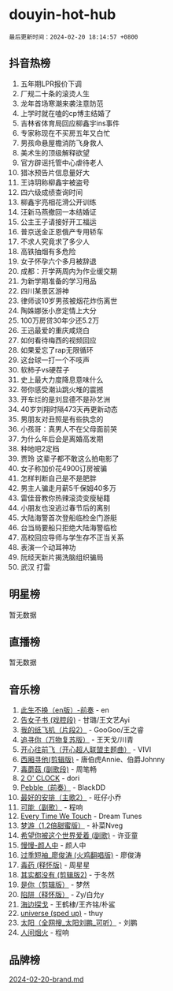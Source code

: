 # douyin-hot-hub

`最后更新时间：2024-02-20 18:14:57 +0800`

## 抖音热榜

1. 五年期LPR报价下调
1. 厂规二十条的滚烫人生
1. 龙年首场寒潮来袭注意防范
1. 上学时就在嗑的cp博主结婚了
1. 吉林省体育局回应柳鑫宇ins事件
1. 专家称现在不买房五年又白忙
1. 男孩命悬屋檐消防飞身救人
1. 美术生的顶级解释欲望
1. 官方辟谣托管中心虐待老人
1. 猎冰预告片信息量好大
1. 王诗玥称柳鑫宇被盗号
1. 四六级成绩查询时间
1. 柳鑫宇亮相花滑公开训练
1. 汪新马燕撤回一本结婚证
1. 公主王子请接好开工福运
1. 普京送金正恩俄产专用轿车
1. 不求人究竟求了多少人
1. 高铁抽烟有多危险
1. 女子怀孕六个多月被辞退
1. 成都：开学两周内为作业缓交期
1. 为新学期准备的学习用品
1. 四川某景区游神
1. 律师谈10岁男孩被烟花炸伤离世
1. 陶姝娜张小彦定情上大分
1. 100万房贷30年少还5.2万
1. 王迅最爱的重庆咸烧白
1. 如何看待梅西的视频回应
1. 如果爱忘了rap无限循环
1. 这台球一打一个不吱声
1. 软柿子vs硬茬子
1. 史上最大力度降息意味什么
1. 带你感受潮汕跳火堆的震撼
1. 开车烂的是刘显德不是孙艺洲
1. 40岁刘翔时隔473天再更新动态
1. 男朋友对丑照是有些执念的
1. 小孩哥：真男人不在父母面前哭
1. 为什么年后会是离婚高发期
1. 种地吧2定档
1. 贾玲 这辈子都不敢这么拍电影了
1. 女子称加价花4900订房被骗
1. 怎样判断自己是不是肥胖
1. 男主人骗走月薪5千保姆40多万
1. 雷佳音教你热辣滚烫变瘦秘籍
1. 小朋友也没逃过春节后的离别
1. 大陆海警首次登船临检金门游艇
1. 台当局要船只拒绝大陆海警临检
1. 高校回应导师与学生存不正当关系
1. 表演一个动耳神功
1. 阮经天新片揭洗脑组织骗局
1. 武汉 打雷

## 明星榜

暂无数据

## 直播榜

暂无数据

## 音乐榜

1. [此生不换（en版）-前奏](https://sf6-cdn-tos.douyinstatic.com/obj/tos-cn-ve-2774/oMDvUGwhKrKYDEqXiMYEwxZqBWIJFA92CiLAO) - en
1. [告女子书 (戏腔段)](https://sf6-cdn-tos.douyinstatic.com/obj/tos-cn-ve-2774/osCCzFxWgstBDi92ZfBB4ht7gQENBmQMAl0eI6) - 甘璐/王文艺Ayi
1. [我的纸飞机（片段2）](https://sf5-hl-cdn-tos.douyinstatic.com/obj/tos-cn-ve-2774/oM2ZrKcg2CD5AeRB2gkeXOFB1IxAGJdZPazYHf) - GooGoo/王之睿
1. [追寻你（万物复苏版）](https://sf6-cdn-tos.douyinstatic.com/obj/tos-cn-ve-2774/oYeAZJsbjIDit9APmBg8u6uDUQnHmoCf3gbo74) - 王天戈/川青
1. [开心往前飞（开心超人联盟主题曲）](https://sf5-hl-cdn-tos.douyinstatic.com/obj/tos-cn-ve-2774/9d8fb7c82cf1421fb93a9fe925275e0a) - VIVI
1. [西厢寻他(剪辑版)](https://sf5-hl-cdn-tos.douyinstatic.com/obj/tos-cn-ve-2774/oUsAVfAQKlRNxEv5qxvIB8o5qmIWUcXbzJKJhw) - 唐伯虎Annie、伯爵Johnny
1. [毒蘑菇 (副歌段)](https://sf5-hl-cdn-tos.douyinstatic.com/obj/tos-cn-ve-2774/ocDEUsfdLjxnlFXtfogBCiQCEqYB7QZgZ8VViM) - 周笔畅
1. [2 O' CLOCK](https://sf6-cdn-tos.douyinstatic.com/obj/tos-cn-ve-2774/oIUBICeqlYQHTigCBOnCMlwBZJkgiBjt1oDfbg) - dori
1. [Pebble（前奏）](https://sf6-cdn-tos.douyinstatic.com/obj/tos-cn-ve-2774/5e6913036e674b34b92df6abd1361f00) - BlackDD
1. [最好的安排（主歌2）](https://sf5-hl-cdn-tos.douyinstatic.com/obj/tos-cn-ve-2774/oMMZX1DuHpMwgoDztBmZswgQnbCeeANZxBHkFY) - 旺仔小乔
1. [可能（副歌）](https://sf3-cdn-tos.douyinstatic.com/obj/tos-cn-ve-2774/cde1731888894259b333569393c2fb51) - 程响
1. [Every Time We Touch](https://sf5-hl-cdn-tos.douyinstatic.com/obj/tos-cn-ve-2774/ogN6lUKQeBBfEVhIOMikG1CcJjugxk1tztZyhP) - Dream Tunes
1. [梦游（1.2倍甜蜜版）](https://sf3-cdn-tos.douyinstatic.com/obj/tos-cn-ve-2774/o4gyAUm8hwufoEABmwVIiQtHsFuGzAEEWtNMzo) - 补菜Nveg
1. [希望你被这个世界爱着 (副歌)](https://sf3-cdn-tos.douyinstatic.com/obj/tos-cn-ve-2774/oUHCmWQfZlE3QQBKBeD8rCFLpJzPgCpImhsxMt) - 许亚童
1. [慢慢-颜人中](https://sf5-hl-cdn-tos.douyinstatic.com/obj/tos-cn-ve-2774/ocjHNfBXdBxQNC8ZGAeoLMFTUgtBg8bkExunDC) - 颜人中
1. [过季短袖_廖俊涛 (火鸡翻唱版)](https://sf6-cdn-tos.douyinstatic.com/obj/tos-cn-ve-2774/ogQVJl0tRBKxQgZji7YClFEBrVDeHpPTWfCZbQ) - 廖俊涛
1. [毒药 (释怀版)](https://sf5-hl-cdn-tos.douyinstatic.com/obj/tos-cn-ve-2774/oYILMEAzspdZBIzy4frJNB8ZHPHWAhiwowd4Ad) - 周星星
1. [其实都没有 (剪辑版2)](https://sf5-hl-cdn-tos.douyinstatic.com/obj/tos-cn-ve-2774/oEBNQenHZtBhxYjGgUDQk0BCHTigQafgFlbQ7k) - 于冬然
1. [是你（剪辑版）](https://sf5-hl-cdn-tos.douyinstatic.com/obj/tos-cn-ve-2774/46019dae783c4c969944217fe1cfafc4) - 梦然
1. [陷阱（释怀版）](https://sf5-hl-cdn-tos.douyinstatic.com/obj/tos-cn-ve-2774/oE8C21LeZrzKLDFfQYgMzx4GAIHageG5IzayY7) - Zy/白允y
1. [海边探戈](https://sf5-hl-cdn-tos.douyinstatic.com/obj/tos-cn-ve-2774/os9gE0VQCGqt6VQkZDyBBYvfSDY0QFe3vVmubn) - 王鹤棣/王齐铭/朴鲨
1. [universe (sped up)](https://sf5-hl-cdn-tos.douyinstatic.com/obj/tos-cn-ve-2774/oIQnurQLDCsdYeegkM4CKuVb23MZBXtX6QB8bv) - thuy
1. [太阳（全网搜_太阳刘鹏_可听）](https://sf5-hl-cdn-tos.douyinstatic.com/obj/tos-cn-ve-2774/ogWbyIQnlBFImVbeDocRdCIYtBHlbJXgfZMvgz) - 刘鹏
1. [人间烟火](https://sf3-cdn-tos.douyinstatic.com/obj/tos-cn-ve-2774/947983139f35446684610238bba8e7a9) - 程响

## 品牌榜

[2024-02-20-brand.md](2024-02-20-brand.md)
